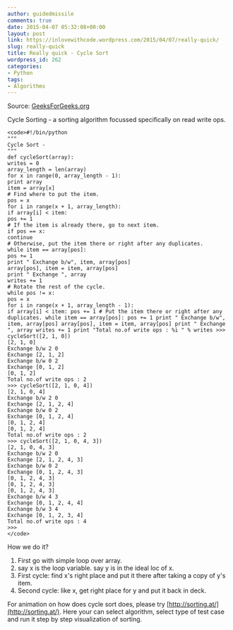 ```yaml
---
author: guidedmissile
comments: true
date: 2015-04-07 05:32:08+00:00
layout: post
link: https://inlovewithcode.wordpress.com/2015/04/07/really-quick/
slug: really-quick
title: Really quick - Cycle Sort
wordpress_id: 262
categories:
- Python
tags:
- Algorithms
---
```


Source: [GeeksForGeeks.org](http://www.geeksforgeeks.org/fundamentals-of-algorithms/)

Cycle Sorting - a sorting algorithm focussed specifically on read write ops.

    
    <code>#!/bin/python
    """
    Cycle Sort -
    """
    def cycleSort(array):
    writes = 0
    array_length = len(array)
    for x in range(0, array_length - 1):
    print array
    item = array[x]
    # Find where to put the item.
    pos = x
    for i in range(x + 1, array_length):
    if array[i] < item:
    pos += 1
    # If the item is already there, go to next item.
    if pos == x:
    continue
    # Otherwise, put the item there or right after any duplicates.
    while item == array[pos]:
    pos += 1
    print " Exchange b/w", item, array[pos]
    array[pos], item = item, array[pos]
    print " Exchange ", array
    writes += 1
    # Rotate the rest of the cycle.
    while pos != x:
    pos = x
    for i in range(x + 1, array_length - 1):
    if array[i] < item: pos += 1 # Put the item there or right after any duplicates. while item == array[pos]: pos += 1 print " Exchange b/w", item, array[pos] array[pos], item = item, array[pos] print " Exchange ", array writes += 1 print "Total no.of write ops : %i " % writes >>> cycleSort([2, 1, 0])
    [2, 1, 0]
    Exchange b/w 2 0
    Exchange [2, 1, 2]
    Exchange b/w 0 2
    Exchange [0, 1, 2]
    [0, 1, 2]
    Total no.of write ops : 2
    >>> cycleSort([2, 1, 0, 4])
    [2, 1, 0, 4]
    Exchange b/w 2 0
    Exchange [2, 1, 2, 4]
    Exchange b/w 0 2
    Exchange [0, 1, 2, 4]
    [0, 1, 2, 4]
    [0, 1, 2, 4]
    Total no.of write ops : 2
    >>> cycleSort([2, 1, 0, 4, 3])
    [2, 1, 0, 4, 3]
    Exchange b/w 2 0
    Exchange [2, 1, 2, 4, 3]
    Exchange b/w 0 2
    Exchange [0, 1, 2, 4, 3]
    [0, 1, 2, 4, 3]
    [0, 1, 2, 4, 3]
    [0, 1, 2, 4, 3]
    Exchange b/w 4 3
    Exchange [0, 1, 2, 4, 4]
    Exchange b/w 3 4
    Exchange [0, 1, 2, 3, 4]
    Total no.of write ops : 4
    >>>
    </code>


How we do it?
1. First go with simple loop over array.
2. say x is the loop variable. say y is in the ideal loc of x.
3. First cycle: find x's right place and put it there after taking a copy of y's item.
4. Second cycle: like x, get right place for y and put it back in deck.

For animation on how does cycle sort does, please try [http://sorting.at/](http://sorting.at/). Here your can select algorithm, select type of test case and run it step by step visualization of sorting.
